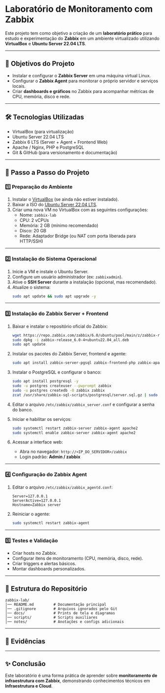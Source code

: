 # Laboratório de Monitoramento com Zabbix

Este projeto tem como objetivo a criação de um **laboratório prático** para estudo e experimentação do **Zabbix** em um ambiente virtualizado utilizando **VirtualBox** e **Ubuntu Server 22.04 LTS**.

---

## 📌 Objetivos do Projeto
- Instalar e configurar o **Zabbix Server** em uma máquina virtual Linux.
- Configurar o **Zabbix Agent** para monitorar o próprio servidor e serviços locais.
- Criar **dashboards e gráficos** no Zabbix para acompanhar métricas de CPU, memória, disco e rede.

---

## 🛠️ Tecnologias Utilizadas
- VirtualBox (para virtualização)
- Ubuntu Server 22.04 LTS
- Zabbix 6 LTS (Server + Agent + Frontend Web)
- Apache / Nginx, PHP e PostgreSQL
- Git & GitHub (para versionamento e documentação)

---

## 🚀 Passo a Passo do Projeto

### 1️⃣ Preparação do Ambiente
1. Instalar o [VirtualBox](https://www.virtualbox.org/) (se ainda não estiver instalado).
2. Baixar a ISO do [Ubuntu Server 22.04 LTS](https://releases.ubuntu.com/22.04/?_ga=2.149898549.2084151835.1707729318-1126754318.1683186906&_gl=1*c0yfxt*_gcl_au*MzI4NDIwMjcxLjE3NTU3ODgyMTM.).
3. Criar uma nova VM no VirtualBox com as seguintes configurações:
   - Nome: `zabbix-lab`
   - CPU: 2 vCPUs
   - Memória: 2 GB (mínimo recomendado)
   - Disco: 20 GB
   - Rede: Adaptador Bridge (ou NAT com porta liberada para HTTP/SSH)

---

### 2️⃣ Instalação do Sistema Operacional
1. Inicie a VM e instale o Ubuntu Server.
2. Configure um usuário administrador (ex: `zabbixadmin`).
3. Ative o **SSH Server** durante a instalação (opcional, mas recomendado).
4. Atualize o sistema:
   ```bash
   sudo apt update && sudo apt upgrade -y
   ```

---

### 3️⃣ Instalação do Zabbix Server + Frontend
1. Baixar e instalar o repositório oficial do Zabbix:
   ```bash
   wget https://repo.zabbix.com/zabbix/6.0/ubuntu/pool/main/z/zabbix-release/zabbix-release_6.0-4+ubuntu22.04_all.deb
   sudo dpkg -i zabbix-release_6.0-4+ubuntu22.04_all.deb
   sudo apt update
   ```

2. Instalar os pacotes do Zabbix Server, frontend e agente:
   ```bash
   sudo apt install zabbix-server-pgsql zabbix-frontend-php zabbix-apache-conf zabbix-sql-scripts zabbix-agent -y
   ```

3. Instalar o PostgreSQL e configurar o banco:
   ```bash
   sudo apt install postgresql -y
   sudo -u postgres createuser --pwprompt zabbix
   sudo -u postgres createdb -O zabbix zabbix
   zcat /usr/share/zabbix-sql-scripts/postgresql/server.sql.gz | sudo -u zabbix psql zabbix
   ```

4. Editar o arquivo `/etc/zabbix/zabbix_server.conf` e configurar a senha do banco.

5. Iniciar e habilitar os serviços:
   ```bash
   sudo systemctl restart zabbix-server zabbix-agent apache2
   sudo systemctl enable zabbix-server zabbix-agent apache2
   ```

6. Acessar a interface web:
   - Abra no navegador: `http://<IP_DO_SERVIDOR>/zabbix`
   - Login padrão: **Admin / zabbix**

---

### 4️⃣ Configuração do Zabbix Agent
1. Editar o arquivo `/etc/zabbix/zabbix_agentd.conf`:
   ```
   Server=127.0.0.1
   ServerActive=127.0.0.1
   Hostname=Zabbix server
   ```

2. Reiniciar o agente:
   ```bash
   sudo systemctl restart zabbix-agent
   ```

---

### 5️⃣ Testes e Validação
- Criar hosts no Zabbix.
- Configurar itens de monitoramento (CPU, memória, disco, rede).
- Criar triggers e alertas básicos.
- Montar dashboards personalizados.

---

## 📂 Estrutura do Repositório
```
zabbix-lab/
│── README.md         # Documentação principal
│── .gitignore        # Arquivos ignorados pelo Git
│── docs/             # Prints de tela e diagramas
│── scripts/          # Scripts auxiliares
│── notes/            # Anotações e configs adicionais
```

---

## 📸 Evidências


---

## ✨ Conclusão
Este laboratório é uma forma prática de aprender sobre **monitoramento de infraestrutura com Zabbix**, demonstrando conhecimentos técnicos em **Infraestrutura e Cloud**.

